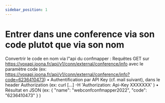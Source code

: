 ```yaml
---
sidebar_position: 1
---
```


# Entrer dans une conference via son code plutot que via son nom


Convertrir le code en nom via l"api du confmapper : 
Requêtes GET sur https://voxapi.joona.fr/api/v1/conn/external/conference/info avec le paramètre code
(ex: https://voxapi.joona.fr/api/v1/conn/external/conference/info?code=6236410473)
  •	Authentification par API Key (cf. mail suivant), dans le header Authorization
    (ex: curl [...] -H 'Authorization: Api-Key XXXXXXX' )
  •	Résultat en JSON
    (ex: { "name": "webconfconfmapper2022", "code": "6236410473" } )
